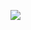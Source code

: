 <!--
id: 31507199032
link: http://blog.hengkiardo.com/post/31507199032/wordpress-template-hierarchy-cheat-sheet
slug: wordpress-template-hierarchy-cheat-sheet
date: Fri Sep 14 2012 11:15:52 GMT+0700 (WIT)
publish: 2012-09-014
tags: 
title: WordPress Template Hierarchy Cheat Sheet
-->


![](http://24.media.tumblr.com/tumblr_mabnuh9q4t1qblnnoo1_1280.png)

